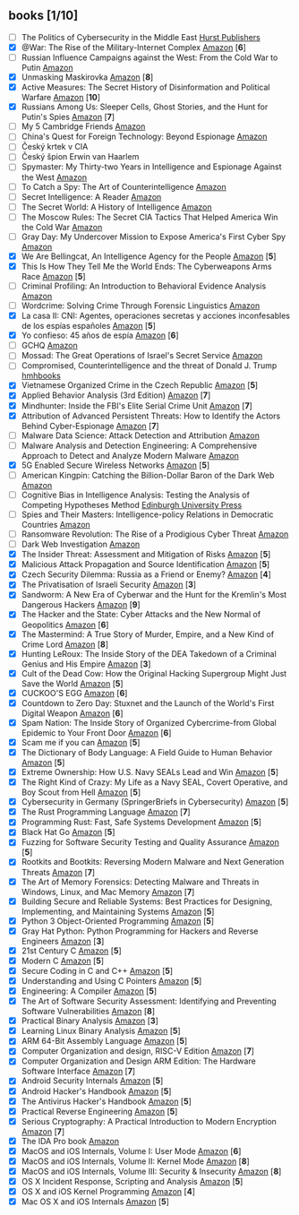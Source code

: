 ## books [1/10]

- [ ] The Politics of Cybersecurity in the Middle East [Hurst Publishers](https://www.hurstpublishers.com/book/the-politics-of-cybersecurity-in-the-middle-east/)
- [x]  @War: The Rise of the Military-Internet Complex [Amazon](https://www.amazon.com/War-Rise-Military-Internet-Complex/dp/0544570286) \[**6**\]
- [ ]  Russian Influence Campaigns against the West: From the Cold War to Putin [Amazon](https://www.amazon.com/Russian-Influence-Campaigns-against-West/dp/1535597097/)
- [x]  Unmasking Maskirovka [Amazon](https://www.amazon.com/-/es/Unmasking-Maskirovka-Russias-Influence-Operations/dp/0578451425/) \[**8**\]
- [x]  Active Measures: The Secret History of Disinformation and Political Warfare [Amazon](https://www.amazon.com/Active-Measures-History-Disinformation-Political/dp/0374287260) \[**10**\]
- [x]  Russians Among Us: Sleeper Cells, Ghost Stories, and the Hunt for Putin's Spies [Amazon](https://www.amazon.com/Unti-Lou-Areroc/dp/0062889419/) \[**7**\]
- [ ]  My 5 Cambridge Friends [Amazon](https://www.amazon.com/My-Cambridge-Friends-Cairncross-Controller/dp/0374216983/)
- [ ]  China's Quest for Foreign Technology: Beyond Espionage [Amazon](https://www.amazon.com/Chinas-Quest-Foreign-Technology-Espionage-dp-0367473593/dp/0367473593/)
- [ ]  Český krtek v CIA
- [ ]  Český špion Erwin van Haarlem
- [ ]  Spymaster: My Thirty-two Years in Intelligence and Espionage Against the West [Amazon](https://www.amazon.com/Spymaster-Thirty-two-Intelligence-Espionage-Against/dp/0465014453/)
- [ ]  To Catch a Spy: The Art of Counterintelligence [Amazon](https://www.amazon.com/Catch-Spy-Art-Counterintelligence/dp/1626166803)
- [ ]  Secret Intelligence: A Reader [Amazon](https://www.amazon.com/Christopher-Andrew-dp-0415420237/dp/0415420237/)
- [ ]  The Secret World: A History of Intelligence [Amazon](https://www.amazon.com/Christopher-Andrew/dp/0300238444/)
- [ ]  The Moscow Rules: The Secret CIA Tactics That Helped America Win the Cold War [Amazon](https://www.amazon.com//gp/product/B079L4W3DR/)
- [ ]  Gray Day: My Undercover Mission to Expose America's First Cyber Spy [Amazon](https://www.amazon.com/Eric-ONeill/dp/0525573526/)
- [x]  We Are Bellingcat, An Intelligence Agency for the People [Amazon](https://www.amazon.com/Eliot-Higgins-ebook/dp/B08N4SBFM6/) \[**5**\]
- [x]  This Is How They Tell Me the World Ends: The Cyberweapons Arms Race [Amazon](https://www.amazon.com/Nicole-Perlroth-ebook/dp/B0877D6H28/r) [**5**\]
- [ ]  Criminal Profiling: An Introduction to Behavioral Evidence Analysis [Amazon](https://www.amazon.com/Criminal-Profiling-Introduction-Behavioral-Evidence/dp/0123852439)
- [ ]  Wordcrime: Solving Crime Through Forensic Linguistics [Amazon](https://www.amazon.com/Wordcrime-Solving-Through-Forensic-Linguistics-ebook/dp/B00GNZ2HHU/)
- [x]  La casa II: CNI: Agentes, operaciones secretas y acciones inconfesables de los espías españoles [Amazon](https://www.amazon.es/casa-II-operaciones-inconfesables-espa%C3%B1oles/dp/8416859876/) \[**5**\]
- [x]  Yo confieso: 45 años de espía [Amazon](https://www.amazon.es/Yo-confieso-esp%C3%ADa-seller-Ficci%C3%B3n/dp/8416859868/) \[**6**\]
- [ ]  GCHQ [Amazon](https://www.amazon.com/GCHQ-Richard-Aldrich/dp/0007278470/)
- [ ]  Mossad: The Great Operations of Israel's Secret Service [Amazon](https://www.amazon.com/Mossad-Operations-Israels-Service-English-ebook/dp/B00AKGPVNU/)
- [ ]  Compromised, Counterintelligence and the threat of Donald J. Trump [hmhbooks](https://www.hmhbooks.com/shop/books/Compromised/9780358237532)
- [x]  Vietnamese Organized Crime in the Czech Republic [Amazon](https://www.amazon.com/Vietnamese-Organized-Republic-Prevention-Management/dp/3030436128/) \[**5**\]
- [x]  Applied Behavior Analysis (3rd Edition) [Amazon](https://www.amazon.com/Applied-Behavior-Analysis-John-Cooper/dp/0134752554/) \[**7**\]
- [x]  Mindhunter: Inside the FBI's Elite Serial Crime Unit [Amazon](https://www.amazon.com/Mindhunter-Inside-Elite-Serial-Crime/dp/1501191969/) \[**7**\]
- [x]  Attribution of Advanced Persistent Threats: How to Identify the Actors Behind Cyber-Espionage [Amazon](https://www.amazon.com/Attribution-Advanced-Persistent-Threats-Cyber-Espionage/dp/3662613123/) \[**7**\]
- [ ]  Malware Data Science: Attack Detection and Attribution [Amazon](https://www.amazon.com/Malware-Data-Science-Detection-Attribution/dp/1593278594/)
- [ ]  Malware Analysis and Detection Engineering: A Comprehensive Approach to Detect and Analyze Modern Malware [Amazon](https://www.amazon.com/dp/1484261925)
- [x]  5G Enabled Secure Wireless Networks [Amazon](https://www.amazon.com/5G-Enabled-Secure-Wireless-Networks-dp-3030035077/dp/3030035077/) \[**5**\]
- [ ]  American Kingpin: Catching the Billion-Dollar Baron of the Dark Web [Amazon](https://www.amazon.com/American-Kingpin-Criminal-Mastermind-Behind-ebook/dp/B01L8C4WBG/)
- [ ]  Cognitive Bias in Intelligence Analysis: Testing the Analysis of Competing Hypotheses Method [Edinburgh University Press](https://edinburghuniversitypress.com/book-cognitive-bias-in-intelligence-analysis-hb.html)
- [ ]  Spies and Their Masters: Intelligence-policy Relations in Democratic Countries [Amazon](https://www.amazon.de/Matteo-Faini/dp/0367407620/)
- [ ]  Ransomware Revolution: The Rise of a Prodigious Cyber Threat [Amazon](https://www.amazon.com/Matthew-Ryan-ebook/dp/B08XJT6N7V/)
- [ ]  Dark Web Investigation [Amazon](https://www.amazon.com/Babak-Akhgar-dp-3030553426/dp/3030553426/)
- [x]  The Insider Threat: Assessment and Mitigation of Risks [Amazon](https://www.amazon.com/Eleanor-Thompson/dp/0367565307/) \[**5**\]
- [x]  Malicious Attack Propagation and Source Identification [Amazon](https://www.amazon.com/Malicious-Propagation-Identification-Advances-Information-ebook/dp/B07KQZN9VJ/) \[**5**\]
- [x]  Czech Security Dilemma: Russia as a Friend or Enemy? [Amazon](https://www.amazon.com/Czech-Security-Dilemma-Russia-Challenges-ebook/dp/B07TVM91NL/) \[**4**\]
- [x]  The Privatisation of Israeli Security [Amazon](https://www.amazon.com/Privatisation-Israeli-Security-Shir-Hever/dp/0745337198/) \[**3**\]
- [x]  Sandworm: A New Era of Cyberwar and the Hunt for the Kremlin's Most Dangerous Hackers [Amazon](https://www.amazon.com/Sandworm-Cyberwar-Kremlins-Dangerous-Hackers-ebook/dp/B07GD4MFW2/) \[**9**\]
- [x]  The Hacker and the State: Cyber Attacks and the New Normal of Geopolitics [Amazon](https://www.amazon.com/Hacker-State-Attacks-Normal-Geopolitics/dp/0674987551/) \[**6**\]
- [x]  The Mastermind: A True Story of Murder, Empire, and a New Kind of Crime Lord [Amazon](https://www.amazon.com/Evan-Ratliff/dp/0399590439/) \[**8**\]
- [x]  Hunting LeRoux: The Inside Story of the DEA Takedown of a Criminal Genius and His Empire [Amazon](https://www.amazon.com/Hunting-LeRoux-Inside-Takedown-Criminal/dp/0062859145/) \[**3**\]
- [x]  Cult of the Dead Cow: How the Original Hacking Supergroup Might Just Save the World [Amazon](https://www.amazon.com/Cult-Dead-Cow-Original-Supergroup-ebook/dp/B07J5MW52M/) \[**5**\]
- [x]  CUCKOO'S EGG [Amazon](https://www.amazon.com/Clifford-Stoll-ebook/dp/B0083DJXCM/) \[**6**\]
- [x]  Countdown to Zero Day: Stuxnet and the Launch of the World's First Digital Weapon [Amazon](https://www.amazon.com/Countdown-Zero-Day-Stuxnet-Digital-ebook/dp/B00KEPLC08/) \[**6**\]
- [x]  Spam Nation: The Inside Story of Organized Cybercrime-from Global Epidemic to Your Front Door [Amazon](https://www.amazon.com/Spam-Nation-Organized-Cybercrime-Epidemic-ebook/dp/B00L5QGBL0/) \[**6**\]
- [x]  Scam me if you can [Amazon](https://www.amazon.com/Scam-Me-You-Can-Strategies-ebook/dp/B07L2H5ZXW/) \[**5**\]
- [x]  The Dictionary of Body Language: A Field Guide to Human Behavior [Amazon](https://www.amazon.com/Dictionary-Body-Language-Field-Behavior/dp/0062846876/) \[**5**\]
- [x]  Extreme Ownership: How U.S. Navy SEALs Lead and Win [Amazon](https://www.amazon.com//Extreme-Ownership-U-S-Navy-SEALs/dp/1250183863/) \[**5**\]
- [x]  The Right Kind of Crazy: My Life as a Navy SEAL, Covert Operative, and Boy Scout from Hell [Amazon](https://www.amazon.com/Right-Kind-Crazy-Covert-Operative-ebook/dp/B07GNW8CRL/) \[**5**\]
- [x]  Cybersecurity in Germany (SpringerBriefs in Cybersecurity) [Amazon](https://www.amazon.com/Cybersecurity-Germany-SpringerBriefs-Martin-Schallbruch-ebook/dp/B07G4GN5LN/) \[**5**\]
- [x]  The Rust Programming Language [Amazon](https://www.amazon.com/Rust-Programming-Language-Covers-2018/dp/1718500440/) \[**7**\]
- [x]  Programming Rust: Fast, Safe Systems Development [Amazon](https://www.amazon.com/Programming-Rust-Fast-Systems-Development/dp/1491927283/) \[**5**\]
- [x]  Black Hat Go [Amazon](https://www.amazon.com/Black-Hat-Go-Programming-Pentesters/dp/1593278659/) \[**5**\]
- [x]  Fuzzing for Software Security Testing and Quality Assurance [Amazon](https://www.amazon.com/Fuzzing-Software-Security-Testing-Assurance/dp/1608078507) \[**5**\]
- [x]  Rootkits and Bootkits: Reversing Modern Malware and Next Generation Threats [Amazon](https://www.amazon.com/Rootkits-Bootkits-Reversing-Malware-Generation/dp/1593277164/) \[**7**\]
- [x]  The Art of Memory Forensics: Detecting Malware and Threats in Windows, Linux, and Mac Memory [Amazon](https://www.amazon.com/Art-Memory-Forensics-Detecting-Malware/dp/1118825098/) \[**7**\]
- [x]  Building Secure and Reliable Systems: Best Practices for Designing, Implementing, and Maintaining Systems [Amazon](https://www.amazon.com/Building-Secure-Reliable-Systems-Implementing/dp/1492083127/) \[**5**\]
- [x]  Python 3 Object-Oriented Programming [Amazon](https://www.amazon.com/Python-Object-Oriented-Programming-maintainable-object-oriented/dp/1789615852/) \[**5**\]
- [x]  Gray Hat Python: Python Programming for Hackers and Reverse Engineers [Amazon](https://www.amazon.com/Gray-Hat-Python-Programming-Engineers/dp/1593271921/) \[**3**\]
- [x]  21st Century C [Amazon](https://www.amazon.com//21st-Century-Tips-New-School/dp/1491903899/) \[**5**\]
- [x]  Modern C [Amazon](https://www.amazon.com/Modern-C-Jens-Gustedt/dp/1617295817/) \[**5**\]
- [x]  Secure Coding in C and C++ [Amazon](https://www.amazon.com/Robert-C-Seacord/dp/0321822137/) \[**5**\]
- [x]  Understanding and Using C Pointers [Amazon](https://www.amazon.com/Richard-M-Reese/dp/1449344186/) \[**5**\]
- [x]  Engineering: A Compiler [Amazon](https://www.amazon.com/Engineering-Compiler-Keith-Cooper/dp/012088478X/) \[**5**\]
- [x]  The Art of Software Security Assessment: Identifying and Preventing Software Vulnerabilities [Amazon](https://www.amazon.com/Art-Software-Security-Assessment-Vulnerabilities/dp/0321444426/) \[**8**\]
- [x]  Practical Binary Analysis [Amazon](https://www.amazon.com//Practical-Binary-Analysis-Instrumentation-Disassembly/dp/1593279124/) \[**3**\]
- [x]  Learning Linux Binary Analysis [Amazon](https://www.amazon.com//Learning-Binary-Analysis-elfmaster-ONeill/dp/1782167102/) \[**5**\]
- [x]  ARM 64-Bit Assembly Language [Amazon](https://www.amazon.com//64-Bit-Assembly-Language-Larry-Pyeatt/dp/0128192216/) \[**5**\]
- [x]  Computer Organization and design, RISC-V Edition [Amazon](https://www.amazon.com/Computer-Organization-Design-RISC-V-Architecture/dp/0128122757/) \[**7**\]
- [x]  Computer Organization and Design ARM Edition: The Hardware Software Interface [Amazon](https://www.amazon.com/Computer-Organization-Design-ARM-Architecture/dp/0128017333/) \[**7**\]
- [x]  Android Security Internals [Amazon](https://www.amazon.com/Android-Security-Internals-Depth-Architecture/dp/1593275811/) \[**5**\]
- [x]  Android Hacker's Handbook [Amazon](https://www.amazon.com/Android-Hackers-Handbook-Joshua-Drake-dp-111860864X/dp/111860864X/) \[**5**\]
- [x]  The Antivirus Hacker's Handbook [Amazon](https://www.amazon.com/Antivirus-Hackers-Handbook-Joxean-Koret/dp/1119028752/) \[**5**\]
- [x]  Practical Reverse Engineering [Amazon](https://www.amazon.com/Practical-Reverse-Engineering-Reversing-Obfuscation/dp/1118787315/) \[**5**\]
- [x]  Serious Cryptography: A Practical Introduction to Modern Encryption [Amazon](https://www.amazon.com/Serious-Cryptography-Practical-Introduction-Encryption/dp/1593278268/) \[**7**\]
- [x]  The IDA Pro book [Amazon](https://www.amazon.com/IDA-Pro-Book-Unofficial-Disassembler/dp/1593272898/)
- [x]  MacOS and iOS Internals, Volume I: User Mode [Amazon](https://www.amazon.com/MacOS-iOS-Internals-User-Mode/dp/099105556X/) \[**6**\]
- [x]  MacOS and iOS Internals, Volume II: Kernel Mode [Amazon](https://www.amazon.com/MacOS-iOS-Internals-II-Kernel/dp/0991055578/) \[**8**\]
- [x]  MacOS and iOS Internals, Volume III: Security & Insecurity [Amazon](https://www.amazon.com/MacOS-iOS-Internals-III-Insecurity/dp/0991055535/) \[**8**\]
- [x]  OS X Incident Response, Scripting and Analysis [Amazon](https://www.amazon.com/OS-Incident-Response-Scripting-Analysis/dp/012804456X/) \[**5**\]
- [x]  OS X and iOS Kernel Programming [Amazon](https://www.amazon.com/OS-X-iOS-Kernel-Programming/dp/1430235365/) \[**4**\]
- [x]  Mac OS X and iOS Internals [Amazon](https://www.amazon.com/Mac-OS-iOS-Internals-Apples/dp/1118057651/) \[**5**\]
